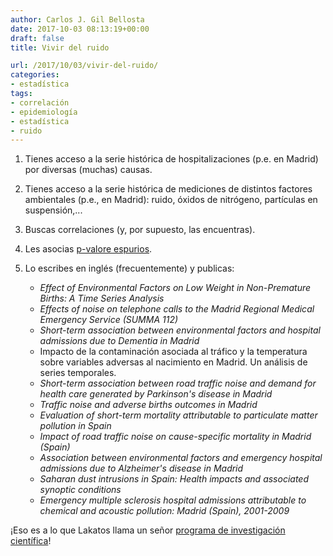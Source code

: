 ```yaml
---
author: Carlos J. Gil Bellosta
date: 2017-10-03 08:13:19+00:00
draft: false
title: Vivir del ruido

url: /2017/10/03/vivir-del-ruido/
categories:
- estadística
tags:
- correlación
- epidemiología
- estadística
- ruido
---
```


1. Tienes acceso a la serie histórica de hospitalizaciones (p.e. en Madrid) por diversas (muchas) causas.
2. Tienes acceso a la serie histórica de mediciones de distintos factores ambientales (p.e., en Madrid): ruido, óxidos de nitrógeno, partículas en suspensión,...
3. Buscas correlaciones (y, por supuesto, las encuentras).
4. Les asocias [p-valore espurios](https://www.datanalytics.com/2016/04/11/y-viene-del-espanol-tu/).
5. Lo escribes en inglés (frecuentemente) y publicas:

    * _Effect of Environmental Factors on Low Weight in Non-Premature Births: A Time Series Analysis_
    * _Effects of noise on telephone calls to the Madrid Regional Medical Emergency Service (SUMMA 112)_
    * _Short-term association between environmental factors and hospital admissions due to Dementia in Madrid_
    * Impacto de la contaminación asociada al tráfico y la temperatura sobre variables adversas al nacimiento en Madrid. Un análisis de series temporales.
    * _Short-term association between road traffic noise and demand for health care generated by Parkinson's disease in Madrid_
    * _Traffic noise and adverse births outcomes in Madrid_
    * _Evaluation of short-term mortality attributable to particulate matter pollution in Spain_
    * _Impact of road traffic noise on cause-specific mortality in Madrid (Spain)_
    * _Association between environmental factors and emergency hospital admissions due to Alzheimer's disease in Madrid_
    * _Saharan dust intrusions in Spain: Health impacts and associated synoptic conditions_
    * _Emergency multiple sclerosis hospital admissions attributable to chemical and acoustic pollution: Madrid (Spain), 2001-2009_

¡Eso es a lo que Lakatos llama un señor [programa de investigación científica](https://en.wikipedia.org/wiki/Imre_Lakatos#Research_programmes)!

